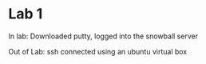 # Lab 1
In lab: Downloaded putty, logged into the snowball server

Out of Lab: ssh connected using an ubuntu virtual box
